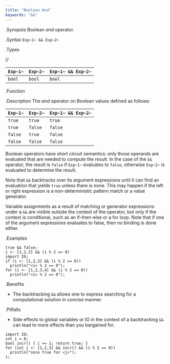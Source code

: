 ```yaml
---
title: "Boolean And"
keywords: "&&"
---
```


.Synopsis
Boolean _and_ operator.

.Syntax
`Exp~1~ && Exp~2~`

.Types

//

| `Exp~1~` | `Exp~2~`  | `Exp~1~ && Exp~2~`  |
| --- | --- | --- |
| `bool`       | `bool`         | `bool`  |


.Function

.Description
The _and_ operator on Boolean values defined as follows:

| `Exp~1~` | `Exp~2~`  | `Exp~1~ && Exp~2~`  |
| --- | --- | --- |
| `true`       | `true`         | `true`  |
| `true`       | `false`         | `false`  |
| `false`       | `true`         | `false`  |
| `false`       | `false`         | `false`  |


Boolean operators have _short circuit_ semantics:  only those operands are evaluated that are needed to compute the result. In the case of the `&&` operator, the result is `false` if `Exp~1~` evaluates to `false`, otherwise `Exp~2~` is evaluated to determine the result.

Note that `&&` backtracks over its argument expressions until it can find an evaluation that yields `true` unless there is none. This may happen if the left or right expression is a non-deterministic pattern match or a value generator.

Variable assignments as a result of matching or generator expressions under a `&&` are visible outside the context of the operator, but only if the context is conditional, such as an if-then-else or a for loop. Note that if one of the argument expressions evaluates to false, then no binding is done either.

.Examples
```rascal-shell
true && false;
i <- [1,2,3] && (i % 2 == 0)
import IO;
if (i <- [1,2,3] && (i % 2 == 0))
  println("<i> % 2 == 0");
for (i <- [1,2,3,4] && (i % 2 == 0)) 
  println("<i> % 2 == 0");
```

.Benefits

*  The backtracking `&&` allows one to express searching for a computational solution in concise manner.

.Pitfalls

*  Side effects to global variables or IO in the context of a backtracking `&&` can lead to more effects than you bargained for.

```rascal-shell
import IO;
int i = 0;
bool incr() { i += 1; return true; }
for (int j <- [1,2,3] && incr() && (i % 2 == 0)) 
  println("once true for <j>");
i;
```
